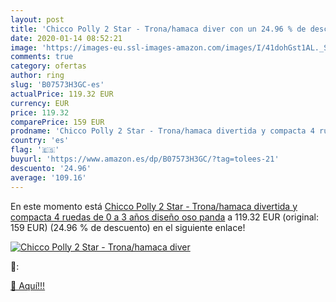 ```yaml
---
layout: post
title: 'Chicco Polly 2 Star - Trona/hamaca diver con un 24.96 % de descuento'
date: 2020-01-14 08:52:21
image: 'https://images-eu.ssl-images-amazon.com/images/I/41dohGst1AL._SL200_.jpg'
comments: true
category: ofertas
author: ring
slug: 'B07573H3GC-es'
actualPrice: 119.32 EUR
currency: EUR
price: 119.32
comparePrice: 159 EUR
prodname: 'Chicco Polly 2 Star - Trona/hamaca divertida y compacta 4 ruedas  de 0 a 3 años  diseño oso panda'
country: 'es'
flag: '🇪🇸'
buyurl: 'https://www.amazon.es/dp/B07573H3GC/?tag=tolees-21'
descuento: '24.96'
average: '109.16'
---
```


En este momento está [Chicco Polly 2 Star - Trona/hamaca divertida y compacta 4 ruedas  de 0 a 3 años  diseño oso panda](https://www.amazon.es/dp/B07573H3GC/?tag=tolees-21) a 119.32 EUR (original: 159 EUR) (24.96 %  de descuento) en el siguiente enlace!

[![Chicco Polly 2 Star - Trona/hamaca diver](https://images-eu.ssl-images-amazon.com/images/I/41dohGst1AL._SL200_.jpg)](https://www.amazon.es/dp/B07573H3GC/?tag=tolees-21)

🔎:


[🛒 Aquí!!!](https://www.amazon.es/dp/B07573H3GC/?tag=tolees-21)
